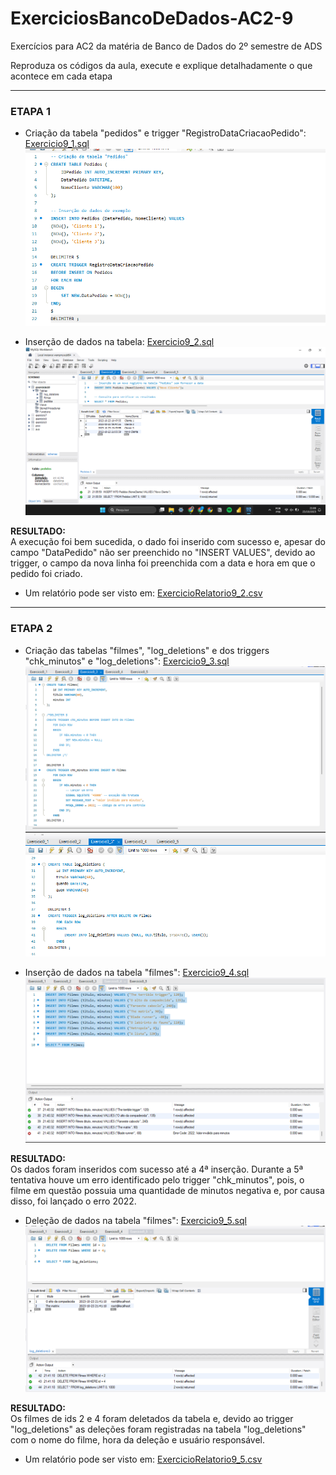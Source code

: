 # ExerciciosBancoDeDados-AC2-9
Exercícios para AC2 da matéria de Banco de Dados do 2º semestre de ADS

Reproduza os códigos da aula, execute e explique detalhadamente o que acontece em cada etapa

---
### ETAPA 1 
* Criação da tabela "pedidos" e trigger "RegistroDataCriacaoPedido": [Exercicio9_1.sql](https://github.com/YasminBrazASilva/ExerciciosBancoDeDados-AC2-9/blob/main/Exercicio9_1.sql) <br>
 ![ExercicioTela9_1.png](https://github.com/YasminBrazASilva/ExerciciosBancoDeDados-AC2-9/blob/main/ExercicioTela9_1.png)

* Inserção de dados na tabela: [Exercicio9_2.sql](https://github.com/YasminBrazASilva/ExerciciosBancoDeDados-AC2-9/blob/main/Exercicio9_2.sql) <br>
![ExercicioTela9_2.png](https://github.com/YasminBrazASilva/ExerciciosBancoDeDados-AC2-9/blob/main/ExercicioTela9_2.png) <br>

**RESULTADO:** <br>
A execução foi bem sucedida, o dado foi inserido com sucesso e, apesar do campo "DataPedido" não ser preenchido no "INSERT VALUES", devido ao trigger, o campo da nova linha foi preenchida com a data e hora em que o pedido foi criado. <br>
  * Um relatório pode ser visto em: [ExercicioRelatorio9_2.csv](https://github.com/YasminBrazASilva/ExerciciosBancoDeDados-AC2-9/blob/main/ExercicioRelatorio9_2.csv) <br>
 
---
### ETAPA 2
* Criação das tabelas "filmes", "log_deletions" e dos triggers "chk_minutos" e "log_deletions": [Exercicio9_3.sql](https://github.com/YasminBrazASilva/ExerciciosBancoDeDados-AC2-9/blob/main/Exercicio9_3.sql) <br>
 ![ExercicioTela3_1.png](https://github.com/YasminBrazASilva/ExerciciosBancoDeDados-AC2-9/blob/main/ExercicioTela9_3_1.png)
 ![ExercicioTela3_2.png](https://github.com/YasminBrazASilva/ExerciciosBancoDeDados-AC2-9/blob/main/ExercicioTela9_3_2.png)


* Inserção de dados na tabela "filmes": [Exercicio9_4.sql](https://github.com/YasminBrazASilva/ExerciciosBancoDeDados-AC2-9/blob/main/Exercicio9_4.sql) <br>
![ExercicioTela9_4.png](https://github.com/YasminBrazASilva/ExerciciosBancoDeDados-AC2-9/blob/main/ExercicioTela9_4.png)

**RESULTADO:** <br>
Os dados foram inseridos com sucesso até a 4ª inserção. Durante a 5ª tentativa houve um erro identificado pelo trigger "chk_minutos", pois, o filme em questão possuia uma quantidade de minutos negativa e, por causa disso, foi lançado o erro 2022.<br>

* Deleção de dados na tabela "filmes": [Exercicio9_5.sql](https://github.com/YasminBrazASilva/ExerciciosBancoDeDados-AC2-9/blob/main/Exercicio9_5.sql) <br>
![ExercicioTela9_5.png](https://github.com/YasminBrazASilva/ExerciciosBancoDeDados-AC2-9/blob/main/ExercicioTela9_5.png)

**RESULTADO:** <br>
Os filmes de ids 2 e 4 foram deletados da tabela e, devido ao trigger "log_deletions" as deleções foram registradas na tabela "log_deletions" com o nome do filme, hora da deleção e usuário responsável.
  * Um relatório pode ser visto em: [ExercicioRelatorio9_5.csv](https://github.com/YasminBrazASilva/ExerciciosBancoDeDados-AC2-9/blob/main/ExercicioRelatorio9_5.csv) <br>
